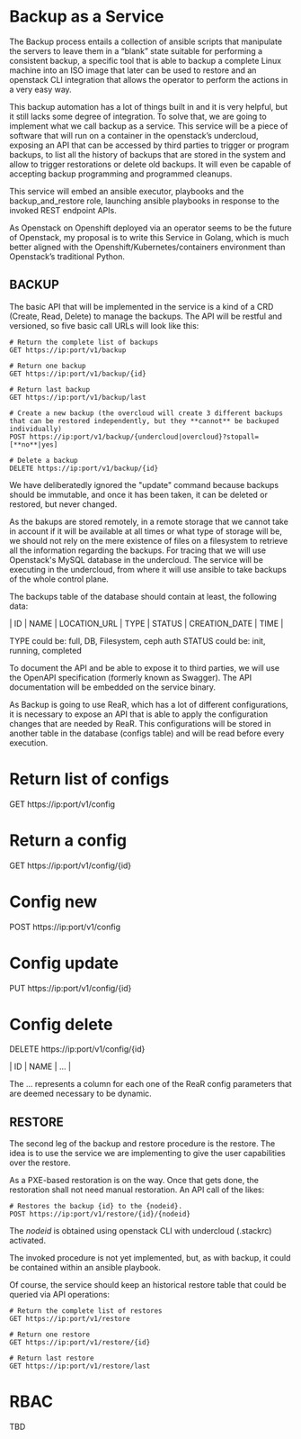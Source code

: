 # Backup as a Service

The Backup process entails a collection of ansible scripts that manipulate the servers to leave them in a “blank” state suitable for performing a consistent backup, a specific tool that is able to backup a complete Linux machine into an ISO image that later can be used to restore and an openstack CLI integration that allows the operator to perform the actions in a very easy way.

This backup automation has a lot of things built in and it is very helpful, but it still lacks some degree of integration. To solve that, we are going to implement what we call backup as a service. This service will be a piece of software that will run on a container in the openstack’s undercloud, exposing an API that can be accessed by third parties to trigger or program backups, to list all the history of backups that are stored in the system and allow to trigger restorations or delete old backups. It will even be capable of accepting backup programming and programmed cleanups.

This service will embed an ansible executor, playbooks and the backup_and_restore role, launching ansible playbooks in response to the invoked REST endpoint APIs.

As Openstack on Openshift deployed via an operator seems to be the future of Openstack, my proposal is to write this Service in Golang, which is much better aligned with the Openshift/Kubernetes/containers environment than Openstack’s traditional Python.

## BACKUP

The basic API that will be implemented in the service is a kind of a CRD (Create, Read, Delete) to manage the backups. The API will be restful and versioned, so five basic call URLs will look like this:

```
# Return the complete list of backups
GET https://ip:port/v1/backup

# Return one backup
GET https://ip:port/v1/backup/{id}

# Return last backup
GET https://ip:port/v1/backup/last

# Create a new backup (the overcloud will create 3 different backups that can be restored independently, but they **cannot** be backuped individually)
POST https://ip:port/v1/backup/{undercloud|overcloud}?stopall=[**no**|yes]

# Delete a backup
DELETE https://ip:port/v1/backup/{id}
```

We have deliberatedly ignored the "update" command because backups should be immutable, and once it has been taken, it can be deleted or restored, but never changed.

As the bakups are stored remotely, in a remote storage that we cannot take in account if it will be available at all times or what type of storage will be, we should not rely on the mere existence of files on a filesystem to retrieve all the information regarding the backups. For tracing that we will use Openstack's MySQL database in the undercloud. The service will be executing in the undercloud, from where it will use ansible to take backups of the whole control plane.

The backups table of the database should contain at least, the following data:

| ID | NAME | LOCATION_URL | TYPE | STATUS | CREATION_DATE | TIME |

TYPE could be: full, DB, Filesystem, ceph auth
STATUS could be: init, running, completed

To document the API and be able to expose it to third parties, we will use the OpenAPI specification (formerly known as Swagger). The API documentation will be embedded on the service binary.

As Backup is going to use ReaR, which has a lot of different configurations, it is necessary to expose an API that is able to apply the configuration changes that are needed by ReaR. This configurations will be stored in another table in the database (configs table) and will be read before every execution.

# Return list of configs
GET https://ip:port/v1/config

# Return a config
GET https://ip:port/v1/config/{id}

# Config  new
POST https://ip:port/v1/config

# Config  update
PUT https://ip:port/v1/config/{id}

# Config  delete
DELETE https://ip:port/v1/config/{id}

| ID | NAME | ... |

The ... represents a column for each one of the ReaR config parameters that are deemed necessary to be dynamic.

## RESTORE

The second leg of the backup and restore procedure is the restore. The idea is to use the service we are implementing to give the user capabilities over the restore.

As a PXE-based restoration is on the way. Once that gets done, the restoration shall not need manual restoration. An API call of the likes:

```
# Restores the backup {id} to the {nodeid}.
POST https://ip:port/v1/restore/{id}/{nodeid}
```

The *nodeid* is obtained using openstack CLI with undercloud (.stackrc) activated.

The invoked procedure is not yet implemented, but, as with backup, it could be contained within an ansible playbook.

Of course, the service should keep an historical restore table that could be queried via API operations:

```
# Return the complete list of restores
GET https://ip:port/v1/restore

# Return one restore
GET https://ip:port/v1/restore/{id}

# Return last restore
GET https://ip:port/v1/restore/last
```

# RBAC

TBD
